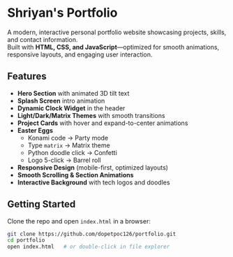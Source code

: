 # Shriyan's Portfolio

A modern, interactive personal portfolio website showcasing projects, skills, and contact information.  
Built with **HTML, CSS, and JavaScript**—optimized for smooth animations, responsive layouts, and engaging user interaction.

## Features
- **Hero Section** with animated 3D tilt text
- **Splash Screen** intro animation
- **Dynamic Clock Widget** in the header
- **Light/Dark/Matrix Themes** with smooth transitions
- **Project Cards** with hover and expand-to-center animations
- **Easter Eggs**
  - Konami code → Party mode
  - Type `matrix` → Matrix theme
  - Python doodle click → Confetti
  - Logo 5-click → Barrel roll
- **Responsive Design** (mobile-first, optimized layouts)
- **Smooth Scrolling & Section Animations**
- **Interactive Background** with tech logos and doodles

## Getting Started
Clone the repo and open `index.html` in a browser:

```bash
git clone https://github.com/dopetpoc126/portfolio.git
cd portfolio
open index.html   # or double-click in file explorer
